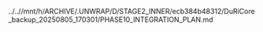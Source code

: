 ../..//mnt/h/ARCHIVE/.UNWRAP/D/STAGE2_INNER/ecb384b48312/DuRiCore_backup_20250805_170301/PHASE10_INTEGRATION_PLAN.md